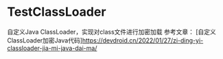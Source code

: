 # TestClassLoader
自定义Java ClassLoader，实现对class文件进行加密加载
参考文章：
[自定义ClassLoader加密Java代码]<https://devdroid.cn/2022/01/27/zi-ding-yi-classloader-jia-mi-java-dai-ma/>
